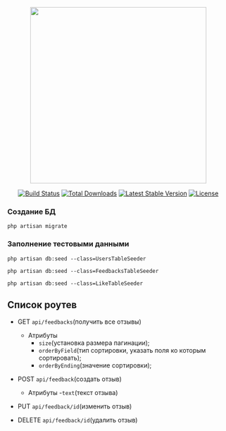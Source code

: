 <p align="center"><a href="https://laravel.com" target="_blank"><img src="https://raw.githubusercontent.com/laravel/art/master/logo-lockup/5%20SVG/2%20CMYK/1%20Full%20Color/laravel-logolockup-cmyk-red.svg" width="400"></a></p>

<p align="center">
<a href="https://travis-ci.org/laravel/framework"><img src="https://travis-ci.org/laravel/framework.svg" alt="Build Status"></a>
<a href="https://packagist.org/packages/laravel/framework"><img src="https://img.shields.io/packagist/dt/laravel/framework" alt="Total Downloads"></a>
<a href="https://packagist.org/packages/laravel/framework"><img src="https://img.shields.io/packagist/v/laravel/framework" alt="Latest Stable Version"></a>
<a href="https://packagist.org/packages/laravel/framework"><img src="https://img.shields.io/packagist/l/laravel/framework" alt="License"></a>
</p>

### Создание БД
```php artisan migrate```


### Заполнение тестовыми данными
```
php artisan db:seed --class=UsersTableSeeder

php artisan db:seed --class=FeedbacksTableSeeder

php artisan db:seed --class=LikeTableSeeder
```

## Список роутев
- GET ```api/feedbacks```(получить все отзывы)
	- Атрибуты
		- ```size```(установка размера пагинации);
		- ```orderByField```(тип сортировки, указать поля ко которым сортировать);
		- ```orderByEnding```(значение сортировки);
		
- POST ```api/feedback```(создать отзыв)
	- Атрибуты
		-```text```(текст отзыва)
		
- PUT ```api/feedback/id```(изменить отзыв)

- DELETE ```api/feedback/id```(удалить отзыв)
